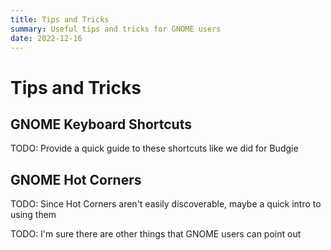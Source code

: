 ```yaml
---
title: Tips and Tricks
summary: Useful tips and tricks for GNOME users
date: 2022-12-16
---
```


# Tips and Tricks

## GNOME Keyboard Shortcuts

TODO: Provide a quick guide to these shortcuts like we did for Budgie

## GNOME Hot Corners

TODO: Since Hot Corners aren't easily discoverable, maybe a quick intro to using them

TODO: I'm sure there are other things that GNOME users can point out
